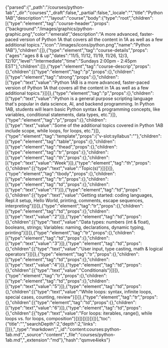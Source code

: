 {"parsed":{"_path":"/courses/python-1ab","_dir":"courses","_draft":false,"_partial":false,"_locale":"","title":"Python 1AB","description":"","layout":"course","body":{"type":"root","children":[{"type":"element","tag":"course-header","props":{"background":"/images/graphics/python-graphic.png","color":"emerald","description":"A more advanced, faster-paced version of Python 1A that covers all the content in 1A as well as a few additional topics.","icon":"/images/icons/python.png","name":"Python 1AB"},"children":[]},{"type":"element","tag":"course-details","props":{"ages":"ages 8 & up","dates":"11/5, 11/12, 11/19, 11/26, 12/3, 12/10","level":"Intermediate","time":"Sundays 2:00pm - 2:45pm EST"},"children":[]},{"type":"element","tag":"course-descrip","props":{},"children":[{"type":"element","tag":"p","props":{},"children":[{"type":"element","tag":"strong","props":{},"children":[{"type":"text","value":"Python 1AB is a more advanced, faster-paced version of Python 1A that covers all the content in 1A as well as a few additional topics."}]}]},{"type":"element","tag":"p","props":{},"children":[{"type":"text","value":"Python is a general purpose scripting language that's popular in data science, AI, and backend programming. In Python 1AB, students will learn basic Python syntax & programming concepts, like variables, conditional statements, data types, etc."}]},{"type":"element","tag":"p","props":{},"children":[{"type":"text","value":"Some of the additional topics covered in Python 1AB include scope, while loops, for loops, etc."}]},{"type":"element","tag":"template","props":{"v-slot:syllabus":""},"children":[{"type":"element","tag":"table","props":{},"children":[{"type":"element","tag":"thead","props":{},"children":[{"type":"element","tag":"tr","props":{},"children":[{"type":"element","tag":"th","props":{},"children":[{"type":"text","value":"Week"}]},{"type":"element","tag":"th","props":{},"children":[{"type":"text","value":"Topic(s)"}]}]}]},{"type":"element","tag":"tbody","props":{},"children":[{"type":"element","tag":"tr","props":{},"children":[{"type":"element","tag":"td","props":{},"children":[{"type":"text","value":"1"}]},{"type":"element","tag":"td","props":{},"children":[{"type":"text","value":"Getting started: coding languages, Repl.it setup, Hello World, printing, comments, escape sequences, interpreting"}]}]},{"type":"element","tag":"tr","props":{},"children":[{"type":"element","tag":"td","props":{},"children":[{"type":"text","value":"2"}]},{"type":"element","tag":"td","props":{},"children":[{"type":"text","value":"Data types: numbers (int & float), booleans, strings; Variables: naming, declarations, dynamic typing, printing"}]}]},{"type":"element","tag":"tr","props":{},"children":[{"type":"element","tag":"td","props":{},"children":[{"type":"text","value":"3"}]},{"type":"element","tag":"td","props":{},"children":[{"type":"text","value":"User input, type casting, math & logical operators"}]}]},{"type":"element","tag":"tr","props":{},"children":[{"type":"element","tag":"td","props":{},"children":[{"type":"text","value":"4"}]},{"type":"element","tag":"td","props":{},"children":[{"type":"text","value":"Conditionals"}]}]},{"type":"element","tag":"tr","props":{},"children":[{"type":"element","tag":"td","props":{},"children":[{"type":"text","value":"5"}]},{"type":"element","tag":"td","props":{},"children":[{"type":"text","value":"While loops: syntax, infinite loops, special cases, counting, review"}]}]},{"type":"element","tag":"tr","props":{},"children":[{"type":"element","tag":"td","props":{},"children":[{"type":"text","value":"6"}]},{"type":"element","tag":"td","props":{},"children":[{"type":"text","value":"For loops: iterables, range(), while loops vs. for loops, composition"}]}]}]}]}]}]}],"toc":{"title":"","searchDepth":2,"depth":2,"links":[]}},"_type":"markdown","_id":"content:courses:python-1ab.md","_source":"content","_file":"courses/python-1ab.md","_extension":"md"},"hash":"qsmve4ieks"}